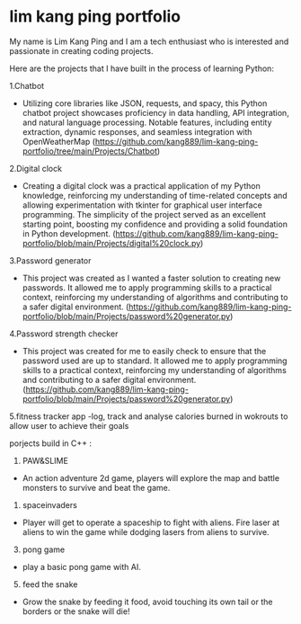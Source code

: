 # lim kang ping portfolio
My name is Lim Kang Ping and I am a tech enthusiast who is interested and passionate in creating coding projects.

Here are the projects that I have built in the process of learning Python:

1.Chatbot
- Utilizing core libraries like JSON, requests, and spacy, this Python chatbot project showcases proficiency in data handling, API integration, and natural language processing. Notable features, including entity extraction, dynamic responses, and seamless integration with OpenWeatherMap
(https://github.com/kang889/lim-kang-ping-portfolio/tree/main/Projects/Chatbot)

2.Digital clock
- Creating a digital clock was a practical application of my Python knowledge, reinforcing my understanding of time-related concepts and allowing experimentation with tkinter for graphical user interface programming. The simplicity of the project served as an excellent starting point, boosting my confidence and providing a solid foundation in Python development.
(https://github.com/kang889/lim-kang-ping-portfolio/blob/main/Projects/digital%20clock.py)

3.Password generator
- This project was created as I wanted a faster solution to creating new passwords. It allowed me to apply programming skills to a practical context, reinforcing my understanding of algorithms and contributing to a safer digital environment.
(https://github.com/kang889/lim-kang-ping-portfolio/blob/main/Projects/password%20generator.py)

4.Password strength checker
- This project was created for me to easily check to ensure that the password used are up to standard. It allowed me to apply programming skills to a practical context, reinforcing my understanding of algorithms and contributing to a safer digital environment.
(https://github.com/kang889/lim-kang-ping-portfolio/blob/main/Projects/password%20generator.py)

5.fitness tracker app
-log, track and analyse calories burned in wokrouts to allow user to achieve their goals

porjects build in C++ :
1. PAW&SLIME
- An action adventure 2d game, players will explore the map and battle monsters to survive and beat the game.

1. spaceinvaders
- Player will get to operate a spaceship to fight with aliens. Fire laser at aliens to win the game while dodging lasers from aliens to survive.

3. pong game
- play a basic pong game with AI.

5. feed the snake
- Grow the snake by feeding it food, avoid touching its own tail or the borders or the snake will die!
